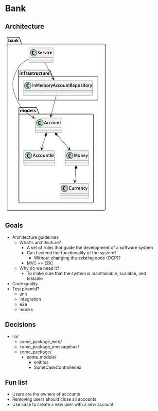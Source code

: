 # Bank

## Architecture

![Architecture](./docs/out/architecture.png)

## Goals

- Architecture guidelines
  - What's architecture?
    - A set of rules that guide the development of a software system
    - Can I extend the functionality of the system?
      - Without changing the existing code (OCP)?
    - MVC == EBC
  - Why do we need it?
    - To make sure that the system is maintainable, scalable, and testable
- Code quality
- Test piramid?
  - unit
  - integration
  - e2e
  - mocks

## Decisions

- lib/
  - some_package_web/
  - some_package_messagebus/
  - some_package/
    - some_module/
      - enitites
      - SomeCaseController.ex

## Fun list

- Users are the owners of accounts
- Removing users should close all accounts
- Use case to create a new user with a new account
